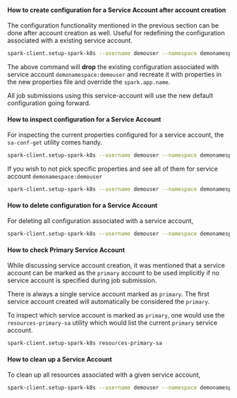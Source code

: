 #### How to create configuration for a Service Account after account creation

The configuration functionality mentioned in the previous section can be done after account creation as well. Useful for redefining the configuration associated with a existing service account.

```bash
spark-client.setup-spark-k8s --username demouser --namespace demonamespace sa-conf-create --properties-file /home/demouser/conf/spark-overrides.conf  --conf spark.app.name=demo-spark-app-overrides
```

The above command will **drop** the existing configuration associated with service account ```demonamespace:demouser``` and recreate it with properties in the new properties file and override the ```spark.app.name```.

All job submissions using this service-account will use the new default configuration going forward.


#### How to inspect configuration for a Service Account

For inspecting the current properties configured for a service account, the ```sa-conf-get``` utility comes handy.

```bash
spark-client.setup-spark-k8s --username demouser --namespace demonamespace sa-conf-get --conf spark.app.name --conf spark.kubernetes.namespace --conf spark.executor.instances
```

If you wish to not pick specific properties and see all of them for service account ```demonamespace:demouser```

```bash
spark-client.setup-spark-k8s --username demouser --namespace demonamespace sa-conf-get
```

#### How to delete configuration for a Service Account

For deleting all configuration associated with a service account,

```bash
spark-client.setup-spark-k8s --username demouser --namespace demonamespace sa-conf-delete
```

#### How to check Primary Service Account

While discussing service account creation, it was mentioned that a service account can be marked as the ```primary``` account to be used implicitly if no service account is specified during job submission.

There is always a single service account marked as ```primary```. The first service account created will automatically be considered the ```primary```.

To inspect which service account is marked as ```primary```, one would use the ```resources-primary-sa``` utility which would list the current ```primary``` service account.

```bash
spark-client.setup-spark-k8s resources-primary-sa
```

#### How to clean up a Service Account

To clean up all resources associated with a given service account,

```bash
spark-client.setup-spark-k8s --username demouser --namespace demonamespace service-account-cleanup
```

